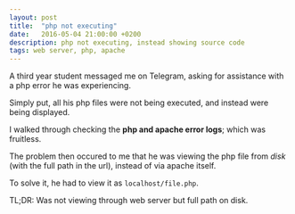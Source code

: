 ```yaml
---
layout: post
title:  "php not executing"
date:   2016-05-04 21:00:00 +0200
description: php not executing, instead showing source code
tags: web server, php, apache
---
```

A third year student messaged me on Telegram, asking for assistance with a php error he was experiencing.

Simply put, all his php files were not being executed, and instead were being displayed.

I walked through checking the **php and apache error logs**; which was fruitless.

The problem then occured to me that he was viewing the php file from *disk* (with the full path in the url), instead of via apache itself.

To solve it, he had to view it as ```localhost/file.php```.


TL;DR: Was not viewing through web server but full path on disk.
